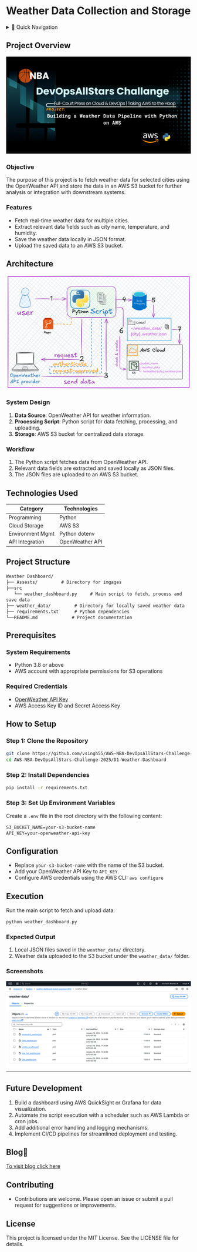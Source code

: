 # Weather Data Collection and Storage
<details>
<summary>📑 Quick Navigation</summary>

- [Weather Data Collection and Storage](#weather-data-collection-and-storage)
  - [Project Overview](#project-overview)
    - [Objective](#objective)
    - [Features](#features)
  - [Architecture](#architecture)
    - [System Design](#system-design)
    - [Workflow](#workflow)
  - [Technologies Used](#technologies-used)
  - [Project Structure](#project-structure)
  - [Prerequisites](#prerequisites)
    - [System Requirements](#system-requirements)
    - [Required Credentials](#required-credentials)
  - [How to Setup](#how-to-setup)
    - [Step 1: Clone the Repository](#step-1-clone-the-repository)
    - [Step 2: Install Dependencies](#step-2-install-dependencies)
    - [Step 3: Set Up Environment Variables](#step-3-set-up-environment-variables)
  - [Configuration](#configuration)
  - [Execution](#execution)
    - [Expected Output](#expected-output)
    - [Screenshots](#screenshots)
  - [Future Development](#future-development)
  - [Blog🔗](#blog)
  - [Contributing](#contributing)
  - [License](#license)

</details>

## Project Overview
![](/Assests/thumbnail.png)

### Objective
The purpose of this project is to fetch weather data for selected cities using the OpenWeather API and store the data in an AWS S3 bucket for further analysis or integration with downstream systems.

### Features
- Fetch real-time weather data for multiple cities.
- Extract relevant data fields such as city name, temperature, and humidity.
- Save the weather data locally in JSON format.
- Upload the saved data to an AWS S3 bucket.

## Architecture
![architechturedia](/Assests/architechture.png)

### System Design

1. **Data Source**: OpenWeather API for weather information.
2. **Processing Script**: Python script for data fetching, processing, and uploading.
3. **Storage**: AWS S3 bucket for centralized data storage.

### Workflow

1. The Python script fetches data from OpenWeather API.
2. Relevant data fields are extracted and saved locally as JSON files.
3. The JSON files are uploaded to an AWS S3 bucket.

## Technologies Used
| Category        | Technologies              |
|-----------------|---------------------------|
| Programming     | Python                    |
| Cloud Storage   | AWS S3                    |
| Environment Mgmt| Python dotenv             |
| API Integration | OpenWeather API           |

## Project Structure

```
Weather Dashboard/
├── Assests/         # Directory for imgages
├──src
   └── weather_dashboard.py     # Main script to fetch, process and save data
├── weather_data/         # Directory for locally saved weather data
├── requirements.txt      # Python dependencies
└──README.md             # Project documentation
```

## Prerequisites

### System Requirements
- Python 3.8 or above
- AWS account with appropriate permissions for S3 operations

### Required Credentials
- [OpenWeather API Key](https://openweathermap.org/api)
- AWS Access Key ID and Secret Access Key

## How to Setup

### Step 1: Clone the Repository
```bash
git clone https://github.com/vsingh55/AWS-NBA-DevOpsAllStars-Challenge-2025.git
cd AWS-NBA-DevOpsAllStars-Challenge-2025/D1-Weather-Dashboard
```

### Step 2: Install Dependencies
```bash
pip install -r requirements.txt
```

### Step 3: Set Up Environment Variables
Create a `.env` file in the root directory with the following content:
```env
S3_BUCKET_NAME=your-s3-bucket-name
API_KEY=your-openweather-api-key
```

## Configuration
- Replace `your-s3-bucket-name` with the name of the S3 bucket.
- Add your OpenWeather API Key to `API_KEY`.
- Configure AWS credentials using the AWS CLI:
  ``` aws configure ```

## Execution
Run the main script to fetch and upload data:
```bash
python weather_dashboard.py
```

### Expected Output
1. Local JSON files saved in the `weather_data/` directory.
2. Weather data uploaded to the S3 bucket under the `weather_data/` folder.

### Screenshots
![alt text](/Assests/uploadedDataS3.png)

## Future Development
1. Build a dashboard using AWS QuickSight or Grafana for data visualization.
2. Automate the script execution with a scheduler such as AWS Lambda or cron jobs.
3. Add additional error handling and logging mechanisms.
4. Implement CI/CD pipelines for streamlined deployment and testing.

## Blog🔗
[To visit blog click here](https://blogs.vijaysingh.cloud/weather-dashboard)


## Contributing
- Contributions are welcome. Please open an issue or submit a pull request for suggestions or improvements.

## License
This project is licensed under the MIT License. See the LICENSE file for details.

